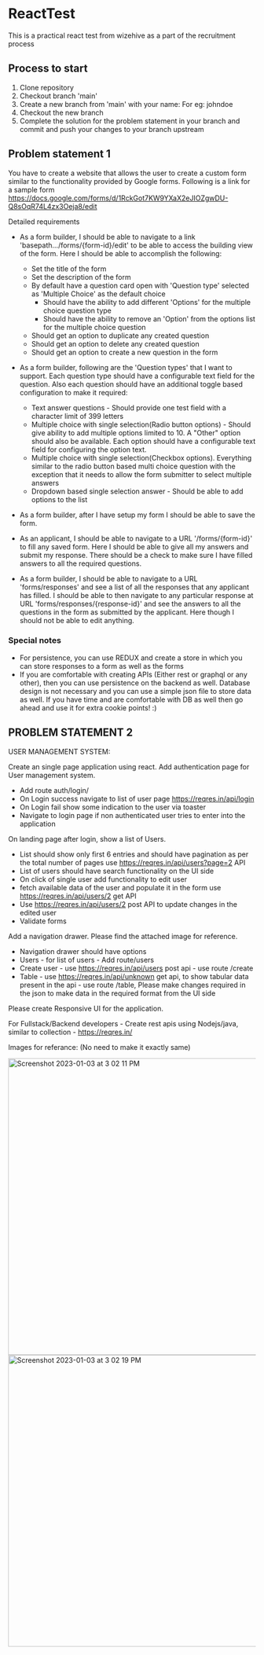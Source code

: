 # ReactTest

This is a practical react test from wizehive as a part of the recruitment process

## Process to start

1. Clone repository
2. Checkout branch 'main'
3. Create a new branch from 'main' with your name: For eg: johndoe
4. Checkout the new branch
5. Complete the solution for the problem statement in your branch and commit and push your changes to your branch upstream  

## Problem statement 1

You have to create a website that allows the user to create a custom form similar to the functionality provided by Google forms. Following is a link for a sample form
<https://docs.google.com/forms/d/1RckGot7KW9YXaX2eJIOZgwDU-Q8sOqR74L4zx3Oeja8/edit>

Detailed requirements

* As a form builder, I should be able to navigate to a link 'basepath.../forms/{form-id}/edit' to be able to access the building view of the form. Here I should be able to accomplish the following:

  * Set the title of the form
  * Set the description of the form
  * By default have a question card open with 'Question type' selected as 'Multiple Choice' as the default choice
    * Should have the ability to add different 'Options' for the multiple choice question type
    * Should have the ability to remove an 'Option' from the options list for the multiple choice question
  * Should get an option to duplicate any created question
  * Should get an option to delete any created question
  * Should get an option to create a new question in the form

* As a form builder, following are the 'Question types' that I want to support. Each question type should have a configurable text field for the question. Also each question should have an additional toggle based configuration to make it required:
  * Text answer questions - Should provide one test field with a character limit of 399 letters
  * Multiple choice with single selection(Radio button options) - Should give ability to add multiple options limited to 10. A "Other" option should also be available. Each option should have a configurable text field for configuring the option text.
  * Multiple choice with single selection(Checkbox options). Everything similar to the radio button based multi choice question with the exception that it needs to allow the form submitter to select multiple answers
  * Dropdown based single selection answer - Should be able to add options to the list

* As a form builder, after I have setup my form I should be able to save the form.
* As an applicant, I should be able to navigate to a URL '/forms/{form-id}' to fill any saved form. Here I should be able to give all my answers and submit my response. There should be a check to make sure I have filled answers to all the required questions.
* As a form builder, I should be able to navigate to a URL 'forms/responses' and see a list of all the responses that any applicant has filled. I should be able to then navigate to any particular response at URL 'forms/responses/{response-id}' and see the answers to all the questions in the form as submitted by the applicant. Here though I should not be able to edit anything.

### Special notes

* For persistence, you can use REDUX and create a store in which you can store responses to a form as well as the forms
* If you are comfortable with creating APIs (Either rest or graphql or any other), then you can use persistence on the backend as well. Database design is not necessary and you can use a simple json file to store data as well. If you have time and are comfortable with DB as well then go ahead and use it for extra cookie points! :)

## PROBLEM STATEMENT 2

USER MANAGEMENT SYSTEM:

Create an single page application using react.
Add authentication page for User management system.

* Add route auth/login/
* On Login success navigate to list of user page
<https://reqres.in/api/login>
* On Login fail show some indication to the user via toaster
* Navigate to login page if non authenticated user tries to enter into the application

On landing page after login, show a list of Users.

* List should show only first 6 entries and should have pagination as per the total
number of pages
use <https://reqres.in/api/users?page=2> API
* List of users should have search functionality on the UI side
* On click of single user add functionality to edit user
* fetch available data of the user and populate it in the form
use <https://reqres.in/api/users/2> get API
* Use <https://reqres.in/api/users/2> post API to update changes in the
edited user
* Validate forms

Add a navigation drawer. Please find the attached image for reference.

* Navigation drawer should have options
* Users - for list of users - Add route/users
* Create user - use <https://reqres.in/api/users> post api - use route /create
* Table - use <https://reqres.in/api/unknown> get api, to show tabular data
present in the api - use route /table, Please make changes required in the json
to make data in the required format from the UI side

Please create Responsive UI for the application.

For Fullstack/Backend developers - Create rest apis using Nodejs/java, similar to collection -
<https://reqres.in/>

Images for referance: (No need to make it exactly same)

<img width="604" alt="Screenshot 2023-01-03 at 3 02 11 PM" src="https://user-images.githubusercontent.com/114095087/210331447-1c741db8-04df-4577-a6e1-87259a894f5e.png">

<img width="594" alt="Screenshot 2023-01-03 at 3 02 19 PM" src="https://user-images.githubusercontent.com/114095087/210331492-063f4151-8ce2-401d-8365-f58c465877c3.png">

